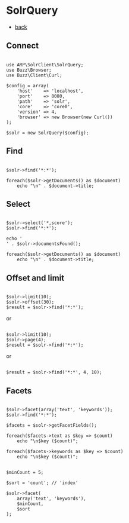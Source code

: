 SolrQuery
=========
* [back](../README.md)

Connect
-------
<pre><code>
use ARP\SolrClient\SolrQuery;
use Buzz\Browser;
use Buzz\Client\Curl;

$config = array(
    'host'    => 'localhost',
    'port'    => 8080,
    'path'    => 'solr',
    'core'    => 'core0',
    'version' => 4,
    'browser' => new Browser(new Curl())
);

$solr = new SolrQuery($config);
</code></pre>

Find
----
<pre><code>
$solr->find('*:*');

foreach($solr->getDocuments() as $document)
    echo "\n" . $document->title;
</code></pre>

Select
------
<pre><code>
$solr->select('*,score');
$solr->find('*:*');

echo '<br/>' . $solr->documentsFound();

foreach($solr->getDocuments() as $document)
    echo "\n" . $document->title;
</code></pre>

Offset and limit
----------------
<pre><code>
$solr->limit(10);    
$solr->offset(30);
$result = $solr->find('*:*');
</code></pre>
or
<pre><code>
$solr->limit(10);    
$solr->page(4);
$result = $solr->find('*:*');
</code></pre>
or
<pre><code>
$result = $solr->find('*:*', 4, 10); 
</code></pre>

Facets
------
<pre><code>
$solr->facet(array('text', 'keywords'));
$solr->find('*:*');

$facets = $solr->getFacetFields();

foreach($facets->text as $key => $count)
    echo "\n$key ($count)";

foreach($facets->keywords as $key => $count)
    echo "\n$key ($count)";
</code></pre>

<pre><code>
$minCount = 5;

$sort = 'count'; // 'index'

$solr->facet(
    array('text', 'keywords'),
    $minCount,
    $sort
);
</code></pre>